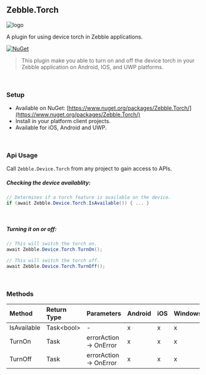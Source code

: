 ﻿[logo]: https://raw.githubusercontent.com/Geeksltd/Zebble.Torch/master/icon.png "Zebble.Torch"


## Zebble.Torch

![logo]

A plugin for using device torch in Zebble applications.


[![NuGet](https://img.shields.io/nuget/v/Zebble.Torch.svg?label=NuGet)](https://www.nuget.org/packages/Zebble.Torch/)

> This plugin make you able to turn on and off the device torch in your Zebble application on Android, IOS, and UWP platforms.

<br>


### Setup
* Available on NuGet: [https://www.nuget.org/packages/Zebble.Torch/](https://www.nuget.org/packages/Zebble.Torch/)
* Install in your platform client projects.
* Available for iOS, Android and UWP.
<br>


### Api Usage

Call `Zebble.Device.Torch` from any project to gain access to APIs.

##### Checking the device availablity:
```csharp
// Determines if a torch feature is available on the device.
if (await Zebble.Device.Torch.IsAvailable()) { ... }
```
<br>

##### Turning it on or off:
```csharp
// This will switch the torch on.
await Zebble.Device.Torch.TurnOn(); 

// This will switch the torch off.
await Zebble.Device.Torch.TurnOff();
```
<br>


### Methods
| Method       | Return Type  | Parameters                          | Android | iOS | Windows |
| :----------- | :----------- | :-----------                        | :------ | :-- | :------ |
| IsAvailable         | Task<bool&gt;| -| x       | x   | x       |
| TurnOn         | Task| errorAction-> OnError| x       | x   | x       |
| TurnOff         | Task| errorAction-> OnError| x       | x   | x       |
